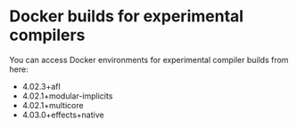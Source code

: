 # Docker builds for experimental compilers

You can access Docker environments for experimental compiler builds from here:

* 4.02.3+afl
* 4.02.1+modular-implicits
* 4.02.1+multicore
* 4.03.0+effects+native
